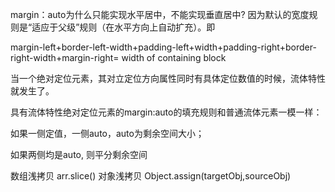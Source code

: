 margin：auto为什么只能实现水平居中，不能实现垂直居中?
因为默认的宽度规则是“适应于父级”规则（在水平方向上自动扩充）。即

margin-left+border-left-width+padding-left+width+padding-right+border-right-width+margin-right= width of containing block

当一个绝对定位元素，其对立定位方向属性同时有具体定位数值的时候，流体特性就发生了。

具有流体特性绝对定位元素的margin:auto的填充规则和普通流体元素一模一样：

如果一侧定值，一侧auto，auto为剩余空间大小；

如果两侧均是auto, 则平分剩余空间

数组浅拷贝 arr.slice()
对象浅拷贝 Object.assign(targetObj,sourceObj)